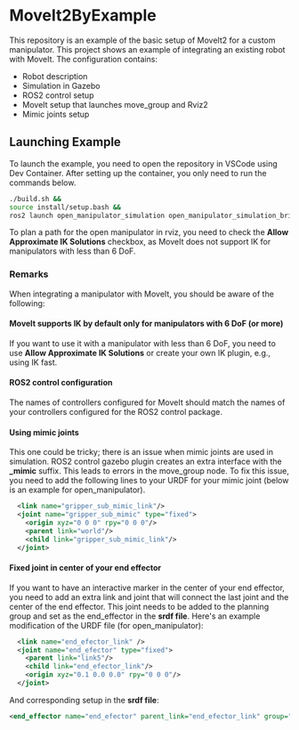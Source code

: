 # MoveIt2ByExample

This repository is an example of the basic setup of MoveIt2 for a custom manipulator. This project shows an example of integrating an existing robot with MoveIt. The configuration contains:
* Robot description
* Simulation in Gazebo
* ROS2 control setup
* MoveIt setup that launches move_group and Rviz2
* Mimic joints setup

## Launching Example

To launch the example, you need to open the repository in VSCode using Dev Container. After setting up the container, you only need to run the commands below.

```bash
./build.sh &&
source install/setup.bash &&
ros2 launch open_manipulator_simulation open_manipulator_simulation_bringup.launch.py
```

To plan a path for the open manipulator in rviz, you need to check the **Allow Approximate IK Solutions** checkbox, as MoveIt does not support IK for manipulators with less than 6 DoF.

### Remarks
When integrating a manipulator with MoveIt, you should be aware of the following:

#### MoveIt supports IK by default only for manipulators with 6 DoF (or more)
If you want to use it with a manipulator with less than 6 DoF, you need to use **Allow Approximate IK Solutions** or create your own IK plugin, e.g., using IK fast.

#### ROS2 control configuration
The names of controllers configured for MoveIt should match the names of your controllers configured for the ROS2 control package.

#### Using mimic joints
This one could be tricky; there is an issue when mimic joints are used in simulation. ROS2 control gazebo plugin creates an extra interface with the **_mimic** suffix. This leads to errors in the move_group node. To fix this issue, you need to add the following lines to your URDF for your mimic joint (below is an example for open_manipulator).

```xml
  <link name="gripper_sub_mimic_link"/>
  <joint name="gripper_sub_mimic" type="fixed">
    <origin xyz="0 0 0" rpy="0 0 0"/>
    <parent link="world"/>
    <child link="gripper_sub_mimic_link"/>
  </joint>
```

#### Fixed joint in center of your end effector
If you want to have an interactive marker in the center of your end effector, you need to add an extra link and joint that will connect the last joint and the center of the end effector. This joint needs to be added to the planning group and set as the end_effector in the **srdf file**. Here's an example modification of the URDF file (for open_manipulator):
```xml
  <link name="end_efector_link" />
  <joint name="end_efector" type="fixed">
    <parent link="link5"/>
    <child link="end_efector_link"/>
    <origin xyz="0.1 0.0 0.0" rpy="0 0 0"/>
  </joint>
```
And corresponding setup in the **srdf file**:
```xml
<end_effector name="end_efector" parent_link="end_efector_link" group="open_manipulator" parent_group="open_manipulator"/>

```
